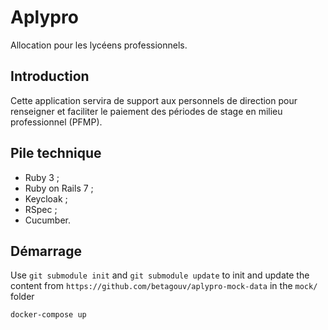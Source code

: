 # Aplypro

Allocation pour les lycéens professionnels.

## Introduction

Cette application servira de support aux personnels de direction pour
renseigner et faciliter le paiement des périodes de stage en milieu
professionnel (PFMP).

## Pile technique

- Ruby 3 ;
- Ruby on Rails 7 ;
- Keycloak ;
- RSpec ;
- Cucumber.

## Démarrage

Use `git submodule init` and `git submodule update` to init and update the content from `https://github.com/betagouv/aplypro-mock-data` in the `mock/` folder

```sh
docker-compose up
```
